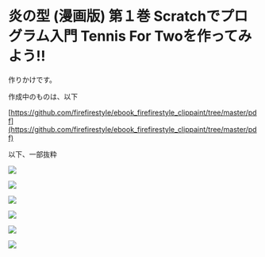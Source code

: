 # 炎の型 (漫画版) 第１巻 Scratchでプログラム入門 Tennis For Twoを作ってみよう!!

作りかけです。

作成中のものは、以下

[https://github.com/firefirestyle/ebook_firefirestyle_clippaint/tree/master/pdf](https://github.com/firefirestyle/ebook_firefirestyle_clippaint/tree/master/pdf)

以下、一部抜粋

![](/assets/炎の型_001.png)

![](/assets/炎の型_002.png)

![](/assets/炎の型_003.png)



![](/assets/炎の型_004.png)

![](/assets/炎の型_005.png)


![](/assets/炎の型_006.png)









